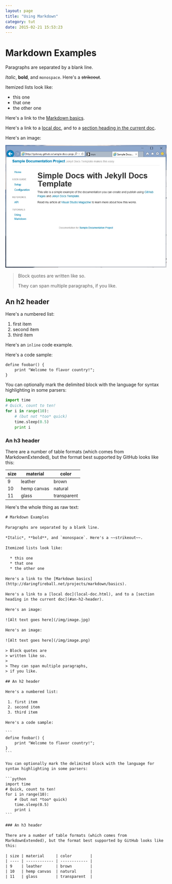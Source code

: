 ```yaml
---
layout: page
title: "Using Markdown"
category: tut
date: 2015-02-21 15:53:23
---
```


# Markdown Examples

Paragraphs are separated by a blank line.

*Italic*, **bold**, and `monospace`. Here's a ~~strikeout~~.

Itemized lists look like:

  * this one
  * that one
  * the other one

Here's a link to the [Markdown basics](http://daringfireball.net/projects/markdown/basics).

Here's a link to a [local doc](../index.html), and to a [section heading in the current doc](#an-h2-header).

Here's an image:

![Alt text goes here](../images/image.jpg)

> Block quotes are
> written like so.
>
> They can span multiple paragraphs,
> if you like.

## An h2 header

Here's a numbered list:

 1. first item
 2. second item
 3. third item

Here's an ```inline``` code example.

Here's a code sample:

```
define foobar() {
    print "Welcome to flavor country!";
}
```

You can optionally mark the delimited block with the language for syntax highlighting in some parsers:

```python
import time
# Quick, count to ten!
for i in range(10):
    # (but not *too* quick)
    time.sleep(0.5)
    print i
```

### An h3 header

There are a number of table formats (which comes from MarkdownExtended), but the format best supported by GitHub looks like this:

| size | material     | color        |
| ---- | ------------ | ------------ |
| 9    | leather      | brown        |
| 10   | hemp canvas  | natural      |
| 11   | glass        | transparent  |

Here's the whole thing as raw text:

    # Markdown Examples

    Paragraphs are separated by a blank line.

    *Italic*, **bold**, and `monospace`. Here's a ~~strikeout~~.

    Itemized lists look like:

      * this one
      * that one
      * the other one

    Here's a link to the [Markdown basics](http://daringfireball.net/projects/markdown/basics).

    Here's a link to a [local doc](local-doc.html), and to a [section heading in the current doc](#an-h2-header).

    Here's an image:

    ![Alt text goes here](/img/image.jpg)

    Here's an image:

    ![Alt text goes here](/img/image.png)

    > Block quotes are
    > written like so.
    >
    > They can span multiple paragraphs,
    > if you like.

    ## An h2 header

    Here's a numbered list:

     1. first item
     2. second item
     3. third item

    Here's a code sample:

    ```
    define foobar() {
        print "Welcome to flavor country!";
    }
    ```

    You can optionally mark the delimited block with the language for syntax highlighting in some parsers:

    ```python
    import time
    # Quick, count to ten!
    for i in range(10):
        # (but not *too* quick)
        time.sleep(0.5)
        print i
    ```

    ### An h3 header

    There are a number of table formats (which comes from MarkdownExtended), but the format best supported by GitHub looks like this:

    | size | material     | color        |
    | ---- | ------------ | ------------ |
    | 9    | leather      | brown        |
    | 10   | hemp canvas  | natural      |
    | 11   | glass        | transparent  |

